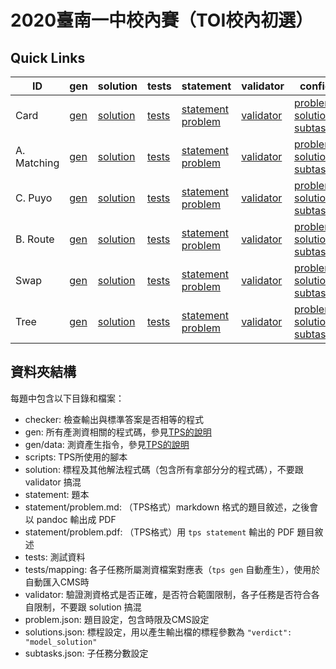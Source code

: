 # 2020臺南一中校內賽（TOI校內初選）

## Quick Links

| ID | gen | solution | tests | statement | validator | config |
| --- | --- | --- | --- | --- | --- | --- |
| Card | [gen](Card/gen) | [solution](Card/solution) | [tests](Card/tests) | [statement](Card/statement) [problem](Card/statement/problem.md) | [validator](Card/validator) | [problem](Card/problem.json) [solutions](Card/solutions.json) [subtasks](Card/subtasks.json) |
| A. Matching | [gen](Matching/gen) | [solution](Matching/solution) | [tests](Matching/tests) | [statement](Matching/statement) [problem](Matching/statement/problem.md) | [validator](Matching/validator) |[problem](Matching/problem.json) [solutions](Matching/solutions.json) [subtasks](Matching/subtasks.json) |
| C. Puyo | [gen](Puyo/gen) | [solution](Puyo/solution) | [tests](Puyo/tests) | [statement](Puyo/statement) [problem](Puyo/statement/problem.md) | [validator](Puyo/validator) | [problem](Puyo/problem.json) [solutions](Puyo/solutions.json) [subtasks](Puyo/subtasks.json) |
| B. Route | [gen](Route/gen) | [solution](Route/solution) | [tests](Route/tests) | [statement](Route/statement) [problem](Route/statement/problem.md) | [validator](Route/validator) | [problem](Route/problem.json) [solutions](Route/solutions.json) [subtasks](Route/subtasks.json) |
| Swap | [gen](Swap/gen) | [solution](Swap/solution) | [tests](Swap/tests) | [statement](Swap/statement) [problem](Swap/statement/problem.md) | [validator](Swap/validator) | [problem](Swap/problem.json) [solutions](Swap/solutions.json) [subtasks](Swap/subtasks.json) |
| Tree | [gen](Tree/gen) | [solution](Tree/solution) | [tests](Tree/tests) | [statement](Tree/statement) [problem](Tree/statement/problem.md) | [validator](Tree/validator) | [problem](Tree/problem.json) [solutions](Tree/solutions.json) [subtasks](Tree/subtasks.json) |

## 資料夾結構
每題中包含以下目錄和檔案：
 - checker: 檢查輸出與標準答案是否相等的程式
 - gen: 所有產測資相關的程式碼，參見[TPS的說明](https://github.com/ioi-2017/tps/tree/master/docs#gen)
 - gen/data: 測資產生指令，參見[TPS的說明](https://github.com/ioi-2017/tps/tree/master/docs#gendata)
 - scripts: TPS所使用的腳本
 - solution: 標程及其他解法程式碼（包含所有拿部分分的程式碼），不要跟 validator 搞混
 - statement: 題本
 - statement/problem.md: （TPS格式）markdown 格式的題目敘述，之後會以 pandoc 輸出成 PDF
 - statement/problem.pdf: （TPS格式）用 `tps statement` 輸出的 PDF 題目敘述
 - tests: 測試資料
 - tests/mapping: 各子任務所屬測資檔案對應表（`tps gen` 自動產生），使用於自動匯入CMS時
 - validator: 驗證測資格式是否正確，是否符合範圍限制，各子任務是否符合各自限制，不要跟 solution 搞混
 - problem.json: 題目設定，包含時限及CMS設定
 - solutions.json: 標程設定，用以產生輸出檔的標程參數為 `"verdict": "model_solution"`
 - subtasks.json: 子任務分數設定
